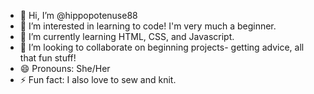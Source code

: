 - 👋 Hi, I’m @hippopotenuse88
- 👀 I’m interested in learning to code! I'm very much a beginner.
- 🌱 I’m currently learning HTML, CSS, and Javascript.
- 💞️ I’m looking to collaborate on beginning projects- getting advice, all that fun stuff!
- 😄 Pronouns: She/Her
- ⚡ Fun fact: I also love to sew and knit.

<!---
hippopotenuse88/hippopotenuse88 is a ✨ special ✨ repository because its `README.md` (this file) appears on your GitHub profile.
You can click the Preview link to take a look at your changes.
--->
